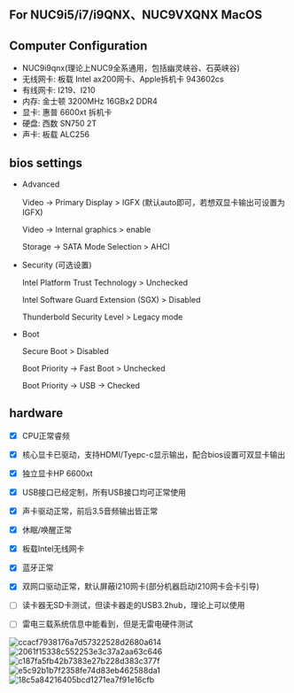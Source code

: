 ## For NUC9i5/i7/i9QNX、NUC9VXQNX MacOS



## Computer Configuration

- NUC9i9qnx(理论上NUC9全系通用，包括幽灵峡谷、石英峡谷)
- 无线网卡: 板载 Intel ax200网卡、Apple拆机卡 943602cs
- 有线网卡: I219、I210
- 内存: 金士顿 3200MHz 16GBx2 DDR4
- 显卡: 惠普 6600xt 拆机卡
- 硬盘: 西数 SN750 2T
- 声卡: 板载 ALC256

## bios settings

- Advanced

  Video -> Primary Display > IGFX (默认auto即可，若想双显卡输出可设置为IGFX)

  Video -> Internal graphics > enable

  Storage -> SATA Mode Selection > AHCI

- Security (可选设置)

  Intel Platform Trust Technology > Unchecked

  Intel Software Guard Extension (SGX) > Disabled

  Thunderbold Security Level > Legacy mode

- Boot

  Secure Boot > Disabled

  Boot Priority -> Fast Boot > Unchecked

  Boot Priority -> USB -> Checked

## hardware

- [x] CPU正常睿频
- [x] 核心显卡已驱动，支持HDMI/Tyepc-c显示输出，配合bios设置可双显卡输出
- [x]  独立显卡HP 6600xt
- [x]  USB接口已经定制，所有USB接口均可正常使用
- [x]  声卡驱动正常，前后3.5音频输出皆正常
- [x]  休眠/唤醒正常
- [x]  板载Intel无线网卡
- [x]  蓝牙正常
- [x] 双网口驱动正常，默认屏蔽I210网卡(部分机器启动I210网卡会卡引导)
- [ ] 读卡器无SD卡测试，但读卡器走的USB3.2hub，理论上可以使用
- [ ]  雷电三载系统信息中能看到，但是无雷电硬件测试


![ccacf7938176a7d57322528d2680a614](https://github.com/zpyangchina/NUC9-hackintosh/assets/42115887/45836538-0740-49e9-8d46-8eddc9f87d07)
![2061f15338c552253e3c37a2aa63c646](https://github.com/zpyangchina/NUC9-hackintosh/assets/42115887/8b981158-2262-4ed4-870e-33756277ae03)
![c187fa5fb42b7383e27b228d383c377f](https://github.com/zpyangchina/NUC9-hackintosh/assets/42115887/d8d50d98-eb0b-4b60-88f6-902ee8c5e981)
![e5c92b1b7f2358fe74d83eb462588da1](https://github.com/zpyangchina/NUC9-hackintosh/assets/42115887/9f8bc9d3-9b7d-418e-aa2f-e03d74cc29c3)
![18c5a84216405bcd1271ea7f91e16cfb](https://github.com/zpyangchina/NUC9-hackintosh/assets/42115887/2acb1af4-ae1e-4cfb-84b6-6eda8d83cc35)



